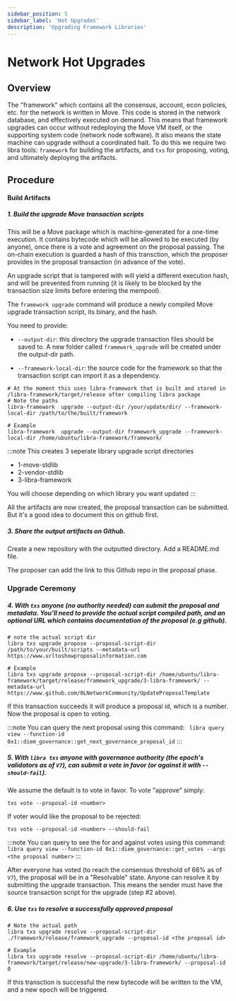 ```yaml
---
sidebar_position: 5
sidebar_label: 'Hot Upgrades'
description: 'Upgrading Framework Libraries'
---
```



# Network Hot Upgrades

## Overview
The "framework" which contains all the consensus, account, econ policies, etc. for the network is written in Move. This code is stored in the network database, and effectively executed on demand. This means that framework upgrades can occur without redeploying the Move VM itself, or the supporting system code (network node software). It also means the state machine can upgrade without a coordinated halt.
To do this we require two libra tools: `framework` for building the artifacts, and `txs` for proposing, voting, and ultimately deploying the artifacts.

## Procedure

#### Build Artifacts

##### 1. Build the upgrade Move transaction scripts

This will be a Move package which is machine-generated for a one-time execution. It contains bytecode which will be allowed to be executed (by anyone), once there is a vote and agreement on the proposal passing. The on-chain execution is guarded a hash of this transction, which the proposer provides in the proposal transaction (in advance of the vote).

An upgrade script that is tampered with will yield a different execution hash, and will be prevented from running (it is likely to be blocked by the transaction size limits before entering the mempool).

The `framework upgrade` command will produce a newly compiled Move upgrade transaction script, its binary, and the hash.

You need to provide:
- `--output-dir`: this directory the upgrade transaction files should be saved to. A new folder called `framework_upgrade` will be created under the output-dir path.

- `--framework-local-dir`: the source code for the framework so that the transaction script can import it as a dependency.

```
# At the moment this uses libra-framework that is built and stored in /libra-framework/target/release after compiling libra package
# Note the paths
libra-framework  upgrade --output-dir /your/update/dir/ --framework-local-dir /path/to/the/built/framework

# Example
libra-framework  upgrade --output-dir framework_upgrade --framework-local-dir /home/ubuntu/libra-framework/framework/
```
:::note
This creates 3 seperate library upgrade script directories
- 1-move-stdlib
- 2-vendor-stdlib
- 3-libra-framework

You will choose depending on which library you want updated
:::

All the artifacts are now created, the proposal transaction can be submitted. But it's a good idea to document this on github first.

##### 3. Share the output artifacts on Github.

Create a new repository with the outputted directory. Add a README.md file.

The proposer can add the link to this Github repo in the proposal phase.


### Upgrade Ceremony

##### 4. With `txs` anyone (no authority needed) can submit the proposal and metadata. You'll need to provide the actual script compiled path, and an optional URL which contains documentation of the proposal (e.g github).

```
# note the actual script dir
libra txs upgrade propose --proposal-script-dir /path/to/your/built/scripts --metadata-url https://www.urltoshowproposalinformation.com

# Example
libra txs upgrade propose --proposal-script-dir /home/ubuntu/libra-framework/target/release/framework_upgrade/3-libra-framework/ --metadata-url https://www.github.com/0LNetworkCommunity/UpdateProposalTemplate

```
If this transaction succeeds it will produce a proposal id, which is a number. Now the proposal is open to voting.

:::note
You can query the next proposal using this command: ` libra query view --function-id 0x1::diem_governance::get_next_governance_proposal_id`
:::

##### 5. With `libra txs` anyone with governance authority (the epoch's validators as of `V7`), can submit a vote in favor (or against it with `--should-fail`).

We assume the default is to vote in favor. To vote "approve" simply:
```
txs vote --proposal-id <number>
```

If voter would like the proposal to be rejected:
```
txs vote --proposal-id <number> --should-fail
```
:::note
You can query to see the for and against votes using this command: ` libra query view --function-id 0x1::diem_governance::get_votes --args <the proposal number>`
:::

After everyone has voted (to reach the consensus threshold of 66% as of  `V7`), the proposal will be in a "Resolvable" state. Anyone can resolve it by submitting the upgrade transaction. This means the sender must have the source transaction script for the upgrade (step #2 above).

##### 6. Use `txs` to resolve a successfully approved proposal
```
# Note the actual path
libra txs upgrade resolve --proposal-script-dir ./framework/release/framework_upgrade --proposal-id <the proposal id>

# Example 
libra txs upgrade resolve --proposal-script-dir /home/ubuntu/libra-framework/target/release/new-upgrade/3-libra-framework/ --proposal-id 0
```

If this transction is successful the new bytecode will be written to the VM, and a new epoch will be triggered.
